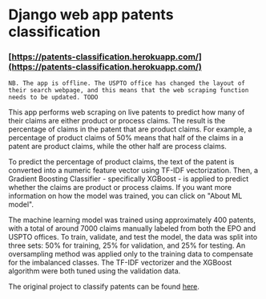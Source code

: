 # Django web app patents classification


### [https://patents-classification.herokuapp.com/](https://patents-classification.herokuapp.com/)


`NB. The app is offline. The USPTO office has changed the layout of their search webpage, and this means that the web scraping function needs to be updated. TODO`


This app performs web scraping on live patents to predict how many of their claims are either product or process claims. The result is the percentage of claims in the patent that are product claims. For example, a percentage of product claims of 50% means that half of the claims in a patent are product claims, while the other half are process claims.

To predict the percentage of product claims, the text of the patent is converted into a numeric feature vector using TF-IDF vectorization. Then, a Gradient Boosting Classifier - specifically XGBoost - is applied to predict whether the claims are product or process claims. If you want more information on how the model was trained, you can click on "About ML model".

The machine learning model was trained using approximately 400 patents, with a total of around 7000 claims manually labeled from both the EPO and USPTO offices. To train, validate, and test the model, the data was split into three sets: 50% for training, 25% for validation, and 25% for testing. An oversampling method was applied only to the training data to compensate for the imbalanced classes. The TF-IDF vectorizer and the XGBoost algorithm were both tuned using the validation data.

The original project to classify patents can be found [here](https://github.com/rcasaluce/final_project).

